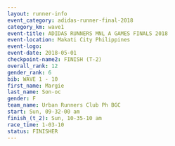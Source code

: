 ```yaml
---
layout: runner-info 
event_category: adidas-runner-final-2018 
category_km: wave1 
event-title: ADIDAS RUNNERS MNL A GAMES FINALS 2018  
event-location: Makati City Philippines 
event-logo: 
event-date: 2018-05-01 
checkpoint-name2: FINISH (T-2) 
overall_rank: 12
gender_rank: 6
bib: WAVE 1 - 10
first_name: Margie
last_name: Son-oc
gender: F
team_name: Urban Runners Club Ph BGC
start: Sun, 09-32-00 am
finish_(t_2): Sun, 10-35-10 am
race_time: 1-03-10
status: FINISHER
---
```

